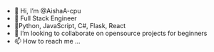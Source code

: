 - 👋 Hi, I’m @AishaA-cpu
- 👀 Full Stack Engineer
- 🌱Python, JavaScript, C#, Flask, React
- 💞️ I’m looking to collaborate on opensource projects for beginners
- 📫 How to reach me ...

<!---
AishaA-cpu/AishaA-cpu is a ✨ special ✨ repository because its `README.md` (this file) appears on your GitHub profile.
You can click the Preview link to take a look at your changes.
--->
